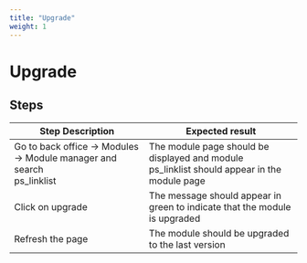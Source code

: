 ```yaml
---
title: "Upgrade"
weight: 1
---
```


# Upgrade
## Steps
| Step Description | Expected result |
| ----- | ----- |
| Go to back office -> Modules -> Module manager and search <br>ps_linklist | The module page should be displayed and module <br>ps_linklist should appear in the module page |
| Click on upgrade | The message should appear in green to indicate that the module is upgraded |
| Refresh the page | The module should be upgraded to the last version |
